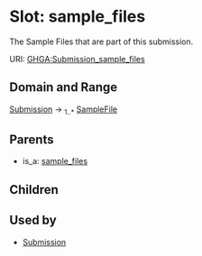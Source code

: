 
# Slot: sample_files


The Sample Files that are part of this submission.

URI: [GHGA:Submission_sample_files](https://w3id.org/GHGA/Submission_sample_files)


## Domain and Range

[Submission](Submission.md) &#8594;  <sub>1..\*</sub> [SampleFile](SampleFile.md)

## Parents

 *  is_a: [sample_files](sample_files.md)

## Children


## Used by

 * [Submission](Submission.md)

